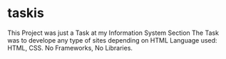 # taskis

This Project was just a Task at my Information System Section
The Task was to develope any type of sites depending on HTML
Language used: HTML, CSS.
No Frameworks, No Libraries.
